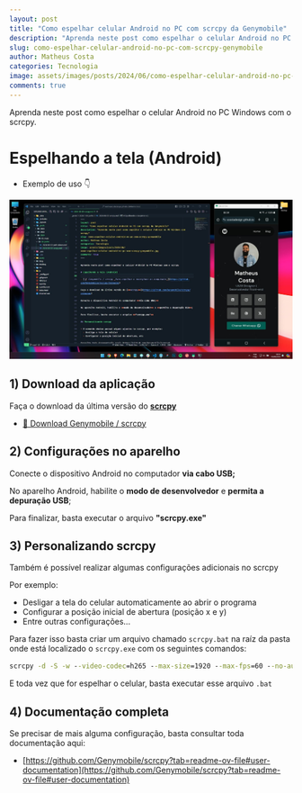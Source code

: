 ```yaml
---
layout: post
title: "Como espelhar celular Android no PC com scrcpy da Genymobile"
description: "Aprenda neste post como espelhar o celular Android no PC Windows com scrcpy"
slug: como-espelhar-celular-android-no-pc-com-scrcpy-genymobile
author: Matheus Costa
categories: Tecnologia
image: assets/images/posts/2024/06/como-espelhar-celular-android-no-pc-com-scrcpy-genymobile.jpg
comments: true
---
```


Aprenda neste post como espelhar o celular Android no PC Windows com o scrcpy.

# Espelhando a tela (Android)

- Exemplo de uso 👇

<img src="/assets/images/posts/2024/06/screenshot.jpg" alt="Exemplo de uso">

## 1) Download da aplicação

Faça o download da última versão do [**scrcpy**](https://github.com/Genymobile/scrcpy/releases)

- [📱 Download Genymobile / scrcpy](https://github.com/Genymobile/scrcpy/releases)

## 2) Configurações no aparelho

Conecte o dispositivo Android no computador **via cabo USB;**

No aparelho Android, habilite o **modo de desenvolvedor** e **permita a depuração USB**;

Para finalizar, basta executar o arquivo **"scrcpy.exe"**

## 3) Personalizando scrcpy

Também é possível realizar algumas configurações adicionais no scrcpy

Por exemplo:

- Desligar a tela do celular automaticamente ao abrir o programa
- Configurar a posição inicial de abertura (posição x e y)
- Entre outras configurações...

Para fazer isso basta criar um arquivo chamado `scrcpy.bat` na raíz da pasta onde está localizado o `scrcpy.exe` com os seguintes comandos:

```bat
scrcpy -d -S -w --video-codec=h265 --max-size=1920 --max-fps=60 --no-audio --always-on-top --window-x=1400 --window-y=60
```

E toda vez que for espelhar o celular, basta executar esse arquivo `.bat`

## 4) Documentação completa

Se precisar de mais alguma configuração, basta consultar toda documentação aqui:

- [https://github.com/Genymobile/scrcpy?tab=readme-ov-file#user-documentation](https://github.com/Genymobile/scrcpy?tab=readme-ov-file#user-documentation)

